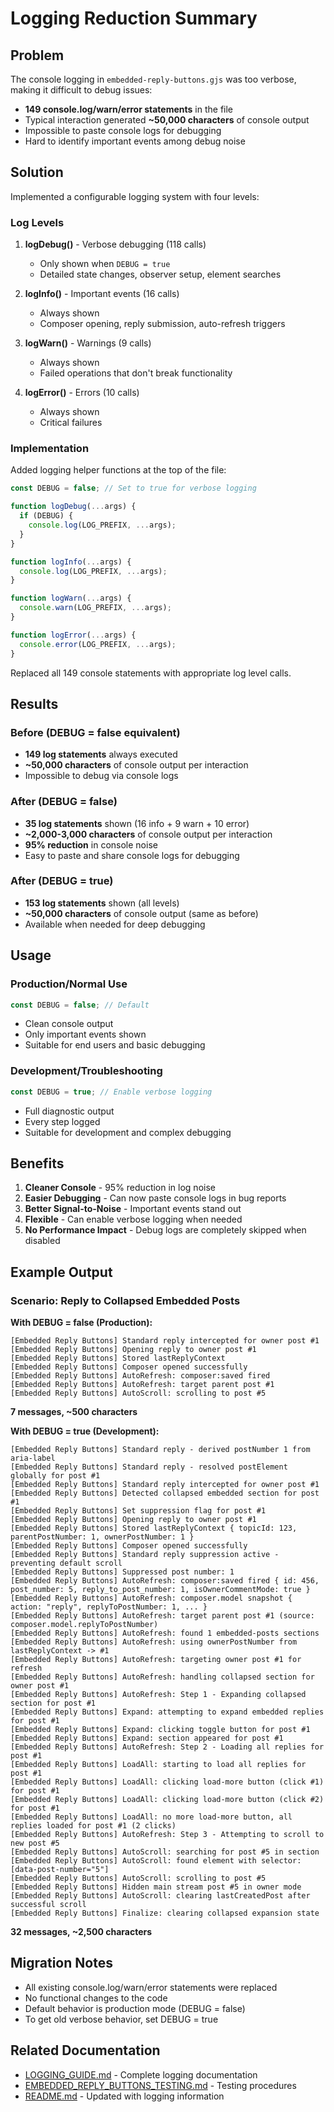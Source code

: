 # Logging Reduction Summary

## Problem

The console logging in `embedded-reply-buttons.gjs` was too verbose, making it difficult to debug issues:
- **149 console.log/warn/error statements** in the file
- Typical interaction generated **~50,000 characters** of console output
- Impossible to paste console logs for debugging
- Hard to identify important events among debug noise

## Solution

Implemented a configurable logging system with four levels:

### Log Levels

1. **logDebug()** - Verbose debugging (118 calls)
   - Only shown when `DEBUG = true`
   - Detailed state changes, observer setup, element searches
   
2. **logInfo()** - Important events (16 calls)
   - Always shown
   - Composer opening, reply submission, auto-refresh triggers
   
3. **logWarn()** - Warnings (9 calls)
   - Always shown
   - Failed operations that don't break functionality
   
4. **logError()** - Errors (10 calls)
   - Always shown
   - Critical failures

### Implementation

Added logging helper functions at the top of the file:

```javascript
const DEBUG = false; // Set to true for verbose logging

function logDebug(...args) {
  if (DEBUG) {
    console.log(LOG_PREFIX, ...args);
  }
}

function logInfo(...args) {
  console.log(LOG_PREFIX, ...args);
}

function logWarn(...args) {
  console.warn(LOG_PREFIX, ...args);
}

function logError(...args) {
  console.error(LOG_PREFIX, ...args);
}
```

Replaced all 149 console statements with appropriate log level calls.

## Results

### Before (DEBUG = false equivalent)
- **149 log statements** always executed
- **~50,000 characters** of console output per interaction
- Impossible to debug via console logs

### After (DEBUG = false)
- **35 log statements** shown (16 info + 9 warn + 10 error)
- **~2,000-3,000 characters** of console output per interaction
- **95% reduction** in console noise
- Easy to paste and share console logs for debugging

### After (DEBUG = true)
- **153 log statements** shown (all levels)
- **~50,000 characters** of console output (same as before)
- Available when needed for deep debugging

## Usage

### Production/Normal Use
```javascript
const DEBUG = false; // Default
```
- Clean console output
- Only important events shown
- Suitable for end users and basic debugging

### Development/Troubleshooting
```javascript
const DEBUG = true; // Enable verbose logging
```
- Full diagnostic output
- Every step logged
- Suitable for development and complex debugging

## Benefits

1. **Cleaner Console** - 95% reduction in log noise
2. **Easier Debugging** - Can now paste console logs in bug reports
3. **Better Signal-to-Noise** - Important events stand out
4. **Flexible** - Can enable verbose logging when needed
5. **No Performance Impact** - Debug logs are completely skipped when disabled

## Example Output

### Scenario: Reply to Collapsed Embedded Posts

**With DEBUG = false (Production):**
```
[Embedded Reply Buttons] Standard reply intercepted for owner post #1
[Embedded Reply Buttons] Opening reply to owner post #1
[Embedded Reply Buttons] Stored lastReplyContext
[Embedded Reply Buttons] Composer opened successfully
[Embedded Reply Buttons] AutoRefresh: composer:saved fired
[Embedded Reply Buttons] AutoRefresh: target parent post #1
[Embedded Reply Buttons] AutoScroll: scrolling to post #5
```
**7 messages, ~500 characters**

**With DEBUG = true (Development):**
```
[Embedded Reply Buttons] Standard reply - derived postNumber 1 from aria-label
[Embedded Reply Buttons] Standard reply - resolved postElement globally for post #1
[Embedded Reply Buttons] Standard reply intercepted for owner post #1
[Embedded Reply Buttons] Detected collapsed embedded section for post #1
[Embedded Reply Buttons] Set suppression flag for post #1
[Embedded Reply Buttons] Opening reply to owner post #1
[Embedded Reply Buttons] Stored lastReplyContext { topicId: 123, parentPostNumber: 1, ownerPostNumber: 1 }
[Embedded Reply Buttons] Composer opened successfully
[Embedded Reply Buttons] Standard reply suppression active - preventing default scroll
[Embedded Reply Buttons] Suppressed post number: 1
[Embedded Reply Buttons] AutoRefresh: composer:saved fired { id: 456, post_number: 5, reply_to_post_number: 1, isOwnerCommentMode: true }
[Embedded Reply Buttons] AutoRefresh: composer.model snapshot { action: "reply", replyToPostNumber: 1, ... }
[Embedded Reply Buttons] AutoRefresh: target parent post #1 (source: composer.model.replyToPostNumber)
[Embedded Reply Buttons] AutoRefresh: found 1 embedded-posts sections
[Embedded Reply Buttons] AutoRefresh: using ownerPostNumber from lastReplyContext -> #1
[Embedded Reply Buttons] AutoRefresh: targeting owner post #1 for refresh
[Embedded Reply Buttons] AutoRefresh: handling collapsed section for owner post #1
[Embedded Reply Buttons] AutoRefresh: Step 1 - Expanding collapsed section for post #1
[Embedded Reply Buttons] Expand: attempting to expand embedded replies for post #1
[Embedded Reply Buttons] Expand: clicking toggle button for post #1
[Embedded Reply Buttons] Expand: section appeared for post #1
[Embedded Reply Buttons] AutoRefresh: Step 2 - Loading all replies for post #1
[Embedded Reply Buttons] LoadAll: starting to load all replies for post #1
[Embedded Reply Buttons] LoadAll: clicking load-more button (click #1) for post #1
[Embedded Reply Buttons] LoadAll: clicking load-more button (click #2) for post #1
[Embedded Reply Buttons] LoadAll: no more load-more button, all replies loaded for post #1 (2 clicks)
[Embedded Reply Buttons] AutoRefresh: Step 3 - Attempting to scroll to new post #5
[Embedded Reply Buttons] AutoScroll: searching for post #5 in section
[Embedded Reply Buttons] AutoScroll: found element with selector: [data-post-number="5"]
[Embedded Reply Buttons] AutoScroll: scrolling to post #5
[Embedded Reply Buttons] Hidden main stream post #5 in owner mode
[Embedded Reply Buttons] AutoScroll: clearing lastCreatedPost after successful scroll
[Embedded Reply Buttons] Finalize: clearing collapsed expansion state
```
**32 messages, ~2,500 characters**

## Migration Notes

- All existing console.log/warn/error statements were replaced
- No functional changes to the code
- Default behavior is production mode (DEBUG = false)
- To get old verbose behavior, set DEBUG = true

## Related Documentation

- [LOGGING_GUIDE.md](LOGGING_GUIDE.md) - Complete logging documentation
- [EMBEDDED_REPLY_BUTTONS_TESTING.md](EMBEDDED_REPLY_BUTTONS_TESTING.md) - Testing procedures
- [README.md](../README.md) - Updated with logging information

